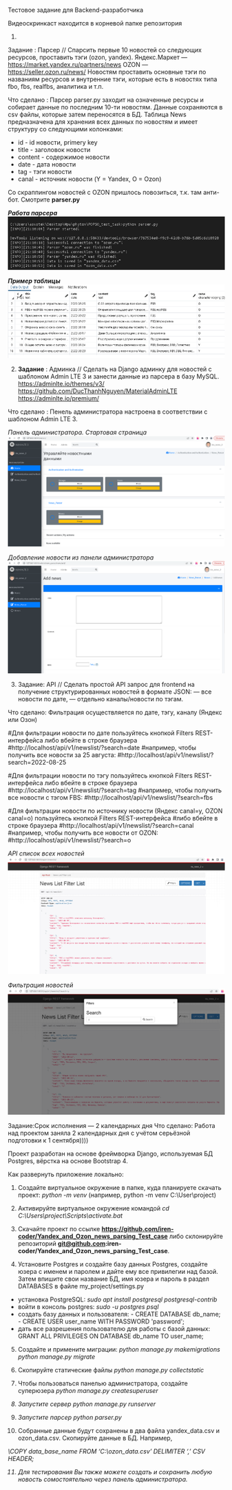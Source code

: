 Тестовое задание для Backend-разработчика

Видеоскринкаст находится в корневой папке репозитория

1. 
<srtong>Задание</strong> : Парсер // Спарсить первые 10 новостей со следующих ресурсов, проставить тэги (ozon, yandex).
Яндекс.Маркет — https://market.yandex.ru/partners/news 
OZON — https://seller.ozon.ru/news/ 
Новостям проставить основные тэги по названиям ресурсов и внутренние тэги, которые есть в новостях типа fbo, fbs, realfbs, аналитика и т.п.

<srtong>Что сделано</strong> : Парсер parser.py заходит на означенные ресурсы и собирает данные по последним 10-ти новостям. Данные сохраняются в csv файлы, которые затем переносятся в БД. Таблица <srtong>News</strong> предназначена для хранения всех данных по новостям и имеет структуру со следующими колонками:
- id - id новости, primery key
- title - заголовок новости
- content - содержимое новости
- date - дата новости
- tag - тэги новости
- canal - источник новости (Y = Yandex, O = Ozon)

Со скраппингом новостей с OZON пришлось повозиться, т.к. там анти-бот. Смотрите <strong>parser.py</em>

<em>Работа парсера</em>
![Работа парсера](/screenshots/Parser_works.png)

<em>Пример таблицы</em>
![Пример таблицы](/screenshots/Table.png)

2. <srtong>Задание</strong> : Админка // Сделать на Django админку для новостей с шаблоном Admin LTE 3 и занести данные из парсера в базу MySQL.
https://adminlte.io/themes/v3/
https://github.com/DucThanhNguyen/MaterialAdminLTE
https://adminlte.io/premium/

<srtong>Что сделано</strong> : Пенель администратора настроена в соответствии с шаблоном Admin LTE 3.

<em>Панель администратора. Стартовая страница</em>
![Панель администратора. Стартовая страница](/screenshots/admin.png)

<em>Добавление новости из панели администратора</em>
![Добавление новости из панели администратора](/screenshots/admin2.png)

3. <srtong>Задание:</strong> API // Сделать простой API запрос для frontend на получение структурированных новостей в формате JSON:
— все новости по дате,
— отдельно каналы/новости по тэгам.

<srtong>Что сделано:</strong> 
Фильтрация осуществляется по дате, тэгу, каналу (Яндекс или Озон)

#Для фильтрации новости по дате пользуйтесь кнопкой Filters REST-интерфейса либо вбейте в строке браузера
#http://localhost/api/v1/newslist/?search=date
#например, чтобы получить все новости за 25 августа:
#http://localhost/api/v1/newslist/?search=2022-08-25

#Для фильтрации новости по тэгу пользуйтесь кнопкой Filters REST-интерфейса либо вбейте в строке браузера
#http://localhost/api/v1/newslist/?search=tag
#например, чтобы получить все новости с тэгом FBS:
#http://localhost/api/v1/newslist/?search=fbs

#Для фильтрации новости по источнику новости (Яндекс canal=y, OZON canal=o) пользуйтесь кнопкой Filters REST-интерфейса 
#либо вбейте в строке браузера
#http://localhost/api/v1/newslist/?search=canal
#например, чтобы получить все новости от OZON:
#http://localhost/api/v1/newslist/?search=o

<em>API список всех новостей</em>
![API список всех новостей](/screenshots/newslist.png)

<em>Фильтрация новостей</em>
![Фильтрация новостей](/screenshots/filter.png)

<srtong>Задание:</strong>Срок исполнения — 2 календарных дня 
<srtong>Что сделано:</strong> Работа над проектом заняла 2 календарных дня с учётом серьёзной подготовки к 1 сентября))))

Проект разработан на основе фреймворка Django, используемая БД Postgres, вёрстка на основе Bootstrap 4.

<srtong>Как развернуть приложение локально:</strong>

1. Создайте виртуальное окружение в папке, куда планируете скачать проект: <em>python -m venv</em>
(например, python -m venv C:\User\project)

2. Активируйте виртуальное окружение командой <em>cd C:\Users\project\Scripts\activate.bat</em>

3. Скачайте проект по ссылке <strong>https://github.com/iren-coder/Yandex_and_Ozon_news_parsing_Test_case</strong> либо склонируйте репозиторий <strong>git@github.com:iren-coder/Yandex_and_Ozon_news_parsing_Test_case</strong>.

4. Установите Postgres и создайте базу данных Postgres, создайте юзера с именем и паролем и дайте ему все привилегии над базой. Затем впишите свои название БД, имя юзера и пароль в раздел DATABASES в файле my_project/settings.py
- установка PostgreSQL: <em>sudo apt install postgresql postgresql-contrib</em>
- войти в консоль postgres: <em>sudo -u postgres psql</em>
- создать базу данных и пользователя:
        - CREATE DATABASE db_name;
        - CREATE USER user_name WITH PASSWORD 'password';
- дать все разрешения пользователю для работы с базой данных: GRANT ALL PRIVILEGES ON DATABASE db_name TO user_name;

5. Создайте и примените миграции:
<em>python manage.py makemigrations</em>
<em>python manage.py migrate</em>

6. Скопируйте статические файлы <em>python manage.py collectstatic</em>

7. Чтобы пользоваться панелью администратора, создайте суперюзера <em>python manage.py createsuperuser<em>

8. Запустите сервер <em>python manage.py runserver</em>

9. Запустите парсер </em>python parser.py</em>
10. Собранные данные будут сохранены в два файла yandex_data.csv и ozon_data.csv. Скопируйте данные в БД. Например, 

<em>\COPY data_base_name FROM ‘C:\ozon_data.csv’ DELIMITER ‘,’ CSV HEADER;</emS>

11. Для тестирования Вы также можете создать и сохранить любую новость сомостоятельно через панель администратора.


